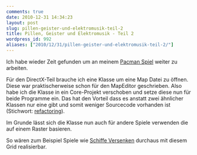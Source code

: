 ```yaml
---
comments: true
date: 2010-12-31 14:34:23
layout: post
slug: pillen-geister-und-elektromusik-teil-2
title: Pillen, Geister und Elektromusik - Teil 2
wordpress_id: 992
aliases: ["2010/12/31/pillen-geister-und-elektromusik-teil-2/"]
---
```


Ich habe wieder Zeit gefunden um an meinem [Pacman Spiel](http://phansch.net/2010/11/04/pillen-geister-und-elektromusik) weiter zu arbeiten.

Für den DirectX-Teil brauche ich eine Klasse um eine Map Datei zu öffnen. Diese war praktischerweise schon für den MapEditor geschrieben. Also habe ich die Klasse in ein Core-Projekt verschoben und setze diese nun für beide Programme ein.
Das hat den Vorteil dass es anstatt zwei ähnlicher Klassen nur eine gibt und somit weniger Sourcecode vorhanden ist (Stichwort: [refactoring](http://en.wikipedia.org/wiki/Code_refactoring)).

Im Grunde lässt sich die Klasse nun auch für andere Spiele verwenden die auf einem Raster basieren. 

So wären zum Beispiel Spiele wie [Schiffe Versenken](http://phansch.net/2010/03/12/c-schiffe-versenken-uberlegungen) durchaus mit diesem Grid realisierbar.


